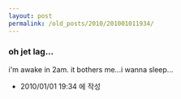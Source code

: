 ```yaml
---
layout: post
permalink: /old_posts/2010/201001011934/
---
```


### oh jet lag...

i'm awake in 2am. it bothers me...i wanna sleep...



- 2010/01/01 19:34 에 작성